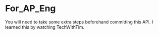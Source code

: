 # For_AP_Eng
You will need to take some extra steps beforehand committing this API.
I learned this by watching TechWithTim.
